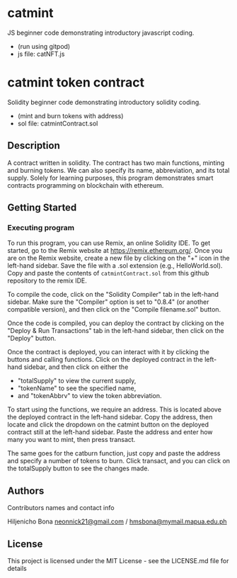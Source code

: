 # catmint
JS beginner code demonstrating introductory javascript coding.
- (run using gitpod)
- js file: catNFT.js

# catmint token contract

Solidity beginner code demonstrating introductory solidity coding.
- (mint and burn tokens with address)
- sol file: catmintContract.sol

## Description

A contract written in solidity. The contract has two main functions, minting and burning tokens. We can also specify its name, abbreviation, and its total supply. Solely for learning purposes, this program demonstrates smart contracts programming on blockchain with ethereum.

## Getting Started

### Executing program

To run this program, you can use Remix, an online Solidity IDE. To get started, go to the Remix website at https://remix.ethereum.org/.
Once you are on the Remix website, create a new file by clicking on the "+" icon in the left-hand sidebar. Save the file with a .sol extension (e.g., HelloWorld.sol). Copy and paste the contents of `catmintContract.sol` from this github repository to the remix IDE.

To compile the code, click on the "Solidity Compiler" tab in the left-hand sidebar. Make sure the "Compiler" option is set to "0.8.4" (or another compatible version), and then click on the "Compile filename.sol" button.

Once the code is compiled, you can deploy the contract by clicking on the "Deploy & Run Transactions" tab in the left-hand sidebar, then click on the "Deploy" button.

Once the contract is deployed, you can interact with it by clicking the buttons and calling functions. Click on the deployed contract in the left-hand sidebar, and then click on either the
- "totalSupply" to view the current supply, 
- "tokenName" to see the specified name, 
- and "tokenAbbrv" to view the token abbreviation. 

To start using the functions, we require an address. This is located above the deployed contract in the left-hand sidebar. Copy the address, then locate and click the dropdown on the catmint button on the deployed contract still at the left-hand sidebar. Paste the address and enter how many you want to mint, then press transact.

The same goes for the catburn function, just copy and paste the address and specify a number of tokens to burn. Click transact, and you can click on the totalSupply button to see the changes made.

## Authors

Contributors names and contact info

Hiljenicho Bona
neonnick21@gmail.com / hmsbona@mymail.mapua.edu.ph


## License

This project is licensed under the MIT License - see the LICENSE.md file for details
